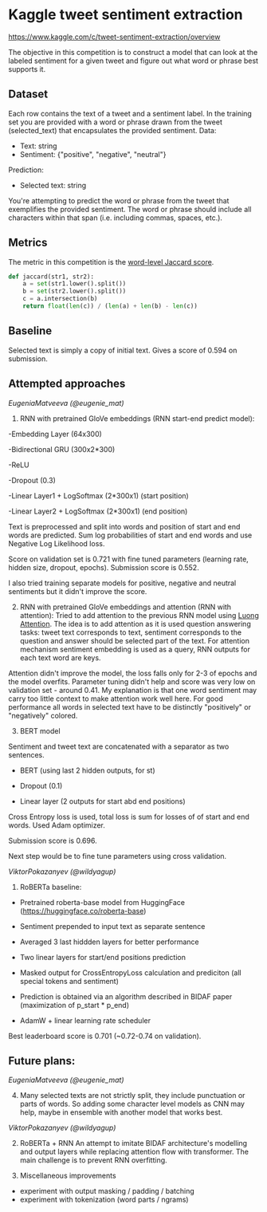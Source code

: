 # Kaggle tweet sentiment extraction
https://www.kaggle.com/c/tweet-sentiment-extraction/overview

The objective in this competition is to construct a model that can look at the labeled sentiment for a given tweet and figure out what word or phrase best supports it.

## Dataset
Each row contains the text of a tweet and a sentiment label. In the training set you are provided with a word or phrase drawn from the tweet (selected_text) that encapsulates the provided sentiment.
Data:
* Text: string
* Sentiment: {"positive", "negative", "neutral"}

Prediction:
* Selected text: string

You're attempting to predict the word or phrase from the tweet that exemplifies the provided sentiment. The word or phrase should include all characters within that span (i.e. including commas, spaces, etc.).

## Metrics
The metric in this competition is the [word-level Jaccard score](https://en.wikipedia.org/wiki/Jaccard_index). 

```python
def jaccard(str1, str2): 
    a = set(str1.lower().split()) 
    b = set(str2.lower().split())
    c = a.intersection(b)
    return float(len(c)) / (len(a) + len(b) - len(c))
```

## Baseline
Selected text is simply a copy of initial text.
Gives a score of 0.594 on submission.

## Attempted approaches
*EugeniaMatveeva (@eugenie_mat)*
1. RNN with pretrained GloVe embeddings (RNN start-end predict model):

-Embedding Layer (64x300)

-Bidirectional GRU (300x2\*300)

-ReLU

-Dropout (0.3)

-Linear Layer1 + LogSoftmax (2\*300x1) (start position)

-Linear Layer2 + LogSoftmax (2\*300x1) (end position)


Text is preprocessed and split into words and position of start and end words are predicted. Sum log probabilities of start and end words and use Negative Log Likelihood loss.

Score on validation set is  0.721 with fine tuned parameters (learning rate, hidden size, dropout, epochs).
Submission score is 0.552.

I also tried training separate models for positive, negative and neutral sentiments but it didn't improve the score.

2.  RNN with pretrained GloVe embeddings and attention (RNN with attention):
Tried to add attention to the previous RNN model using [Luong Attention](https://arxiv.org/pdf/1508.04025.pdf). 
The idea is to add attention as it is used question answering tasks: tweet text corresponds to text, sentiment corresponds to the question and answer should be selected part of the text.
For attention mechanism sentiment embedding is used as a query, RNN outputs for each text word are keys.

Attention didn't improve the model, the loss falls only for 2-3 of epochs and the model overfits. Parameter tuning didn't help and score was very low on validation set - around 0.41.
My explanation is that one word sentiment may carry too little context to make attention work well here. For good performance all words in selected text have to be distinctly "positively" or "negatively" colored.

3. BERT model

Sentiment and tweet text are concatenated with a separator as two sentences. 

- BERT (using last 2 hidden outputs, for st)

- Dropout (0.1)

- Linear layer (2 outputs for start abd end positions)

Cross Entropy loss is used, total loss is sum for losses of of start and end words.
Used Adam optimizer.

Submission score is 0.696.

Next step would be to fine tune parameters using cross validation.

*ViktorPokazanyev (@wildyagup)*
1. RoBERTa baseline:

- Pretrained roberta-base model from HuggingFace (https://huggingface.co/roberta-base)

- Sentiment prepended to input text as separate sentence

- Averaged 3 last hiddden layers for better performance

- Two linear layers for start/end positions prediction

- Masked output for CrossEntropyLoss calculation and prediciton (all special tokens and sentiment)

- Prediction is obtained via an algorithm described in BIDAF paper (maximization of p_start * p_end)

- AdamW + linear learning rate scheduler

Best leaderboard score is 0.701 (~0.72-0.74 on validation).

## Future plans:
*EugeniaMatveeva (@eugenie_mat)*

4. Many selected texts are not strictly split, they include punctuation or parts of words. So adding some character level models as CNN may help, maybe in ensemble with another model that works best.

*ViktorPokazanyev (@wildyagup)*

2. RoBERTa + RNN
An attempt to imitate BIDAF architecture's modelling and output layers while replacing attention flow with transformer. 
The main challenge is to prevent RNN overfitting.

3. Miscellaneous improvements
* experiment with output masking / padding / batching
* experiment with tokenization (word parts / ngrams)
